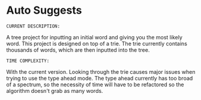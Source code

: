 # Auto Suggests

    CURRENT DESCRIPTION:
A tree project for inputting an initial word and giving you the most likely word.
This project is designed on top of a trie. The trie currently contains thousands of words, which are then inputted into the tree.

    TIME COMPLEXITY:
With the current version. Looking through the trie causes major issues when trying to use the type ahead mode. The type ahead currently has too broad of a spectrum, so the necessity of time will have to be refactored so the algorithm doesn't grab as many words.
